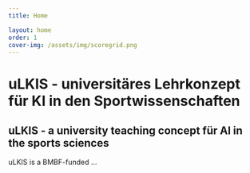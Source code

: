 ```yaml
---
title: Home

layout: home
order: 1
cover-img: /assets/img/scoregrid.png
---
```


# uLKIS - universitäres Lehrkonzept für KI in den Sportwissenschaften
## uLKIS - a university teaching concept für AI in the sports sciences

uLKIS is a BMBF-funded ...


